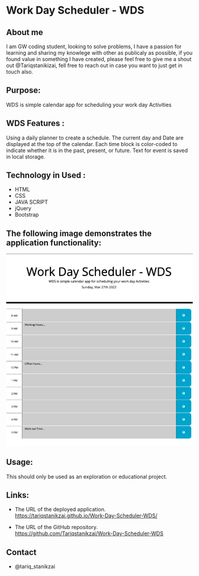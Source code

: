 # Work Day Scheduler - WDS

## About me
I am GW coding student, looking to solve problems, I have a passion for learning  and sharing my knowlege with other as publicaly as possible, if you found value in something I have created, please feel free to give me a shout out @Tariqstanikizai, fell free to reach out in case you want to just get in touch also.

## Purpose:
WDS is simple calendar app for scheduling your work day Activities


## WDS Features :
Using a daily planner to create a schedule.
The current day and Date are displayed at the top of the calendar.
Each time block is color-coded to indicate whether it is in the past, present, or future.
Text for event is saved in local storage.


## Technology in Used :
* HTML
* CSS
* JAVA SCRIPT
* jQuery
* Bootstrap





## The following image demonstrates the application functionality:

![](./Assets/WDS.png)


## Usage:
This should only be used as an exploration or educational project.



## Links:

* The URL of the deployed application.
 https://tariqstanikzai.github.io/Work-Day-Scheduler-WDS/

* The URL of the GitHub repository.
 https://github.com/Tariqstanikzai/Work-Day-Scheduler-WDS 

## Contact
 * @tariq_stanikzai
